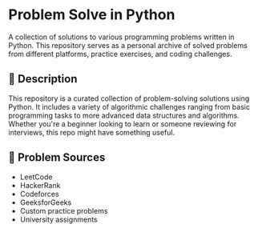 # Problem Solve in Python

A collection of solutions to various programming problems written in Python. This repository serves as a personal archive of solved problems from different platforms, practice exercises, and coding challenges.

## 📌 Description

This repository is a curated collection of problem-solving solutions using Python. It includes a variety of algorithmic challenges ranging from basic programming tasks to more advanced data structures and algorithms. Whether you're a beginner looking to learn or someone reviewing for interviews, this repo might have something useful.

## 🧠 Problem Sources

- LeetCode
- HackerRank
- Codeforces
- GeeksforGeeks
- Custom practice problems
- University assignments

